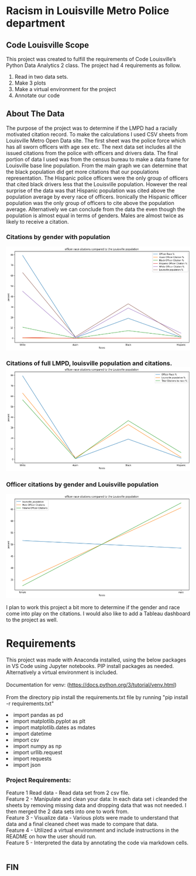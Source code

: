 <h1> Racism in Louisville Metro Police department </h1>

<h2>Code Louisville Scope </h2>
This project was created to fulfill the requirements of Code Louisville’s Python Data Analytics 2 class. The project had 4 requirements as follow. 
<ol>
<li> Read in two data sets. </li>
<li> Make 3 plots </li>
<li> Make a virtual environment for the project </li>
<li> Annotate our code </li>
</ol>

<h2> About The Data </h2>
The purpose of the project was to determine if the LMPD had a racially motivated citation record. To make the calculations I used CSV sheets from Louisville Metro Open Data site. The first sheet was the police force which has all sworn officers with age sex etc. The next data set includes all the issued citations from the police with officers and drivers data. The final portion of data I used was from the census bureau to make a data frame for Louisville base line population. From the main graph we can determine that the black population did get more citations that our populations representation. The Hispanic police officers were the only group of officers that cited black drivers less that the Louisville population. However the real surprise of the data was that Hispanic population was cited above the population average by every race of officers. Ironically the Hispanic officer population was the only group of officers to cite above the population average. Alternatively we can conclude from the data the even though the population is almost equal in terms of genders. Males are almost twice as likely to receive a citation. 

<h3> Citations by gender with population </h3>
<img src="https://github.com/dmorton714/lmpd/blob/master/race.jpg?raw=true" alt="Flowers in Chania">

<h3> Citations of full LMPD, louisville population and citations. 
<img src="https://github.com/dmorton714/lmpd/blob/master/full-force.jpg?raw=true" alt="Flowers in Chania">


<h3> Officer citations by gender and Louisville population </h3>
<img src="https://github.com/dmorton714/lmpd/blob/master/gender.jpg?raw=true" alt="Flowers in Chania">



I plan to work this project a bit more to determine if the gender and race come into play on the citations. I would also like to add a Tableau dashboard to the project as well. 

<h1> Requirements </h1>

This project was made with Anaconda installed, using the below packages in VS Code using Jupyter notebooks. PIP install packages as needed. Alternatively a virtual environment is included. 
<br>
<br>
Documentation for venv: (https://docs.python.org/3/tutorial/venv.html)
<br>
<br>
From the directory pip install the requirements.txt file by running "pip install -r requirements.txt"

<li> import pandas as pd </li>
<li> import matplotlib.pyplot as plt </li>
<li> import matplotlib.dates as mdates </li>
<li> import datetime </li>
<li> import csv </li>
<li> import numpy as np </li>
<li> import urllib.request </li>
<li> import requests </li>
<li> import json </li>

<h3>Project Requirements:</h3>
Feature 1 Read data - Read data set from 2 csv file. 
<br>
Feature 2 - Manipulate and clean your data: In each data set i cleanded the sheets by removing missing data and dropping data that was not needed. I then merged the 2 data sets into one to work from. 
<br>
Feature 3 - Visualize data - Various plots were made to understand that data and a final cleaned cheet was made to compare that data. 
<br>
Feature 4 - Utilized a virtual environment and include instructions in the README on how the user should run.
<br>
Feature 5 - Interpreted the data by annotating the code via markdown cells.
<br>
<br>
<h2> FIN </h2>